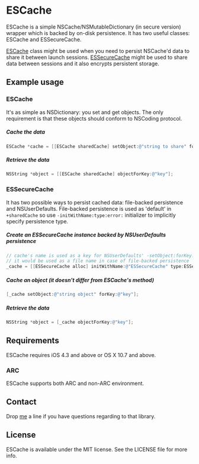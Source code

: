 # ESCache

ESCache is a simple NSCache/NSMutableDictionary (in secure version) wrapper which is backed by on-disk persistence. It has two useful classes: ESCache and ESSecureCache.

[ESCache](http://github.com/sharpland/ESCache/ESCache/ESCache.h) class might be used when you need to persist NSCache'd data to share it between launch sessions.
[ESSecureCache](http://github.com/sharpland/ESCache/ESCache/ESSecureCache.h) might be used to share data between sessions and it also encrypts persistent storage.

## Example usage

### ESCache

It's as simple as NSDictionary: you set and get objects. The only requirement is that these objects should conform to NSCoding protocol.

##### Cache the data

```objective-c
ESCache *cache = [[ESCache sharedCache] setObject:@"string to share" forKey:@"key"];
```

##### Retrieve the data

```objective-c
NSString *object = [[ESCache sharedCache] objectForKey:@"key"];
```

### ESSecureCache

It has two possible ways to persist cached data: file-backed persistence and NSUserDefaults. File-backed persistence is used as 'default' in `+sharedCache` so use `-initWithName:type:error:` initializer to implicitly specify persistence type.

##### Create an ESSecureCache instance backed by NSUserDefaults persistence

```objective-c
// cache's name is used as a key for NSUserDefaults' -setObject:forKey:
// it would be used as a file name in case of file-backed persistence
_cache = [[ESSecureCache alloc] initWithName:@"ESSecureCache" type:ESSecureCacheTypeUserDefaults]; 
```

##### Cache an object (it doesn't differ from ESCache's method)

```objective-c
[_cache setObject:@"string object" forKey:@"key"];
```

##### Retrieve the data

```objective-c
NSString *object = [_cache objectForKey:@"key"];
```

## Requirements

ESCache requires iOS 4.3 and above or OS X 10.7 and above.

### ARC

ESCache supports both ARC and non-ARC environment.

## Contact

Drop [me](https://twitter.com/sharpland) a line if you have questions regarding to that library.

## License

ESCache is available under the MIT license. See the LICENSE file for more info.
